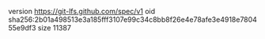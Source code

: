 version https://git-lfs.github.com/spec/v1
oid sha256:2b01a498513e3a185fff3107e99c34c8bb8f26e4e78afe3e4918e780455e9df3
size 11387
